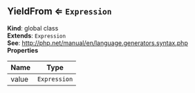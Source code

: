 <a name="YieldFrom"></a>

## YieldFrom ⇐ <code>Expression</code>
**Kind**: global class  
**Extends**: <code>Expression</code>  
**See**: http://php.net/manual/en/language.generators.syntax.php  
**Properties**

| Name | Type |
| --- | --- |
| value | <code>Expression</code> | 

